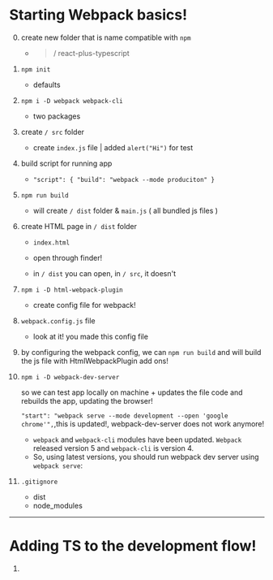 # Starting Webpack basics!

0.  create new folder that is name compatible with `npm`

    -   > / react-plus-typescript

1.  `npm init`

    -   defaults

2.  `npm i -D webpack webpack-cli`

    -   two packages

3.  create `/ src` folder

    -   create `index.js` file | added `alert("Hi")` for test

4.  build script for running app

    -   `"script": { "build": "webpack --mode produciton" }`

5.  `npm run build`

    -   will create `/ dist` folder & `main.js` ( all bundled js files )

6.  create HTML page in `/ dist` folder

    -   `index.html`

    -   open through finder!

    -   in `/ dist` you can open, in `/ src`, it doesn't

7.  `npm i -D html-webpack-plugin`

    -   create config file for webpack!

8.  `webpack.config.js` file

    -   look at it! you made this config file

9.  by configuring the webpack config, we can `npm run build` and will build the js file with HtmlWebpackPlugin add ons!

10. `npm i -D webpack-dev-server`

    so we can test app locally on machine + updates the file code and rebuilds the app, updating the browser!

    `"start": "webpack serve --mode development --open 'google chrome'",`,this is updated!, webpack-dev-server does not work anymore!

    -   `webpack` and `webpack-cli` modules have been updated. `Webpack` released version 5 and `webpack-cli` is version 4.
    -   So, using latest versions, you should run webpack dev server using `webpack serve`:

11. `.gitignore`

    -   dist
    -   node_modules

---

# Adding TS to the development flow!

1.

